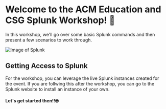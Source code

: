 # Welcome to the ACM Education and CSG Splunk Workshop! 📣

In this workshop, we'll go over some basic Splunk commands and then present a few scenarios to work through.

![Image of Splunk](https://blogs.vmware.com/velocloud/files/2019/04/Logo_Splunk.png)

## Getting Access to Splunk

For the workshop, you can leverage the live Splunk instances created for the event. If you are follwing this after the workshop, you can go to the Splunk website to install an instance of your own.

#### Let's get started then!!🤓
